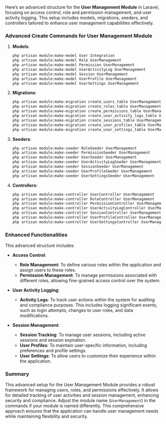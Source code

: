 Here’s an advanced structure for the **User Management Module** in Laravel, focusing on access control, role and permission management, and user activity logging. This setup includes models, migrations, seeders, and controllers tailored to enhance user management capabilities effectively.

### Advanced Create Commands for User Management Module

1. **Models**:
   ```bash
   php artisan module:make-model User Integration
   php artisan module:make-model Role UserManagement
   php artisan module:make-model Permission UserManagement
   php artisan module:make-model UserActivityLog UserManagement
   php artisan module:make-model Session UserManagement
   php artisan module:make-model UserProfile UserManagement
   php artisan module:make-model UserSettings UserManagement
   ```

2. **Migrations**:
   ```bash
   php artisan module:make-migration create_users_table UserManagement
   php artisan module:make-migration create_roles_table UserManagement
   php artisan module:make-migration create_permissions_table UserManagement
   php artisan module:make-migration create_user_activity_logs_table UserManagement
   php artisan module:make-migration create_sessions_table UserManagement
   php artisan module:make-migration create_user_profiles_table UserManagement
   php artisan module:make-migration create_user_settings_table UserManagement
   ```

3. **Seeders**:
   ```bash
   php artisan module:make-seeder RoleSeeder UserManagement
   php artisan module:make-seeder PermissionSeeder UserManagement
   php artisan module:make-seeder UserSeeder UserManagement
   php artisan module:make-seeder UserActivityLogSeeder UserManagement
   php artisan module:make-seeder SessionSeeder UserManagement
   php artisan module:make-seeder UserProfileSeeder UserManagement
   php artisan module:make-seeder UserSettingsSeeder UserManagement
   ```

4. **Controllers**:
   ```bash
   php artisan module:make-controller UserController UserManagement
   php artisan module:make-controller RoleController UserManagement
   php artisan module:make-controller PermissionController UserManagement
   php artisan module:make-controller UserActivityLogController UserManagement
   php artisan module:make-controller SessionController UserManagement
   php artisan module:make-controller UserProfileController UserManagement
   php artisan module:make-controller UserSettingsController UserManagement
   ```

### Enhanced Functionalities

This advanced structure includes:

- **Access Control**:
  - **Role Management**: To define various roles within the application and assign users to these roles.
  - **Permission Management**: To manage permissions associated with different roles, allowing fine-grained access control over the system.

- **User Activity Logging**:
  - **Activity Logs**: To track user actions within the system for auditing and compliance purposes. This includes logging significant events, such as login attempts, changes to user roles, and data modifications.
  
- **Session Management**:
  - **Session Tracking**: To manage user sessions, including active sessions and session expiration.
  - **User Profiles**: To maintain user-specific information, including preferences and profile settings.
  - **User Settings**: To allow users to customize their experience within the application.

### Summary

This advanced setup for the User Management Module provides a robust framework for managing users, roles, and permissions effectively. It allows for detailed tracking of user activities and session management, enhancing security and compliance. Adjust the module name (`UserManagement`) in the commands if your module is named differently. This comprehensive approach ensures that the application can handle user management needs while maintaining flexibility and security.